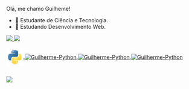 Olá, me chamo Guilheme!

- 🔭 Estudante de Ciência e Tecnologia.
- 🌱 Estudando Desenvolvimento Web.

 <div>
  <a href="https://github.com/guilhermeaquinop">
  <img height="155em" src="https://github-readme-stats.vercel.app/api?username=guilhermeaquinop&show_icons=true&theme=dark&include_all_commits=true&count_private=true"/>
  <img height="155em" src="https://github-readme-stats.vercel.app/api/top-langs/?username=guilhermeaquinop&layout=compact&langs_count=7&theme=dark"/>
</div>
<div style="display: inline_block"><br>
  <img align="center" alt="Guilherme-Python" height="45" width="45" src="https://raw.githubusercontent.com/devicons/devicon/master/icons/python/python-original.svg">
  <img align="center" alt="Guilherme-Python" height="45" width="45" src="https://cdn.jsdelivr.net/gh/devicons/devicon/icons/html5/html5-original.svg">
  <img align="center" alt="Guilherme-Python" height="45" width="45" src="https://cdn.jsdelivr.net/gh/devicons/devicon/icons/css3/css3-original.svg">
  <img align="center" alt="Guilherme-Python" height="45" width="45" src="https://cdn.jsdelivr.net/gh/devicons/devicon/icons/javascript/javascript-original.svg">
</div>

  ##
  
 <div>
   <a href="https://www.linkedin.com/in/guilherme-de-aquino-72b7a020b/" target="_blank"><img src="https://img.shields.io/badge/-LinkedIn-%230077B5?style=for-the-badge&logo=linkedin&logoColor=white" target="_blank"></a>
</div>

 
